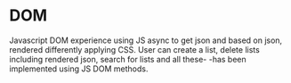 # DOM
Javascript DOM experience using JS async to get json and based on json, rendered differently applying CSS. User can create a list, delete lists including rendered json, search for lists and all these- -has been implemented using JS DOM methods.
